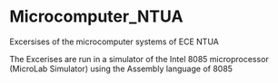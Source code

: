 # Microcomputer_NTUA
Excersises of the microcomputer systems of ECE NTUA

The Excerises are run in a simulator of the Intel 8085 microprocessor (MicroLab Simulator) using the Assembly language of 8085
